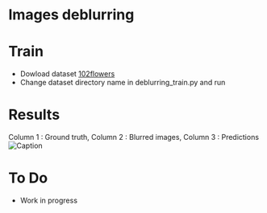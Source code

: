 # Images deblurring
# Train
- Dowload dataset [102flowers](https://www.robots.ox.ac.uk/~vgg/data/flowers/102/)
- Change dataset directory name in deblurring_train.py and run
# Results
Column 1 : Ground truth, Column 2 : Blurred images, Column 3 : Predictions
![Caption](/images/results.png)
# To Do
- Work in progress
